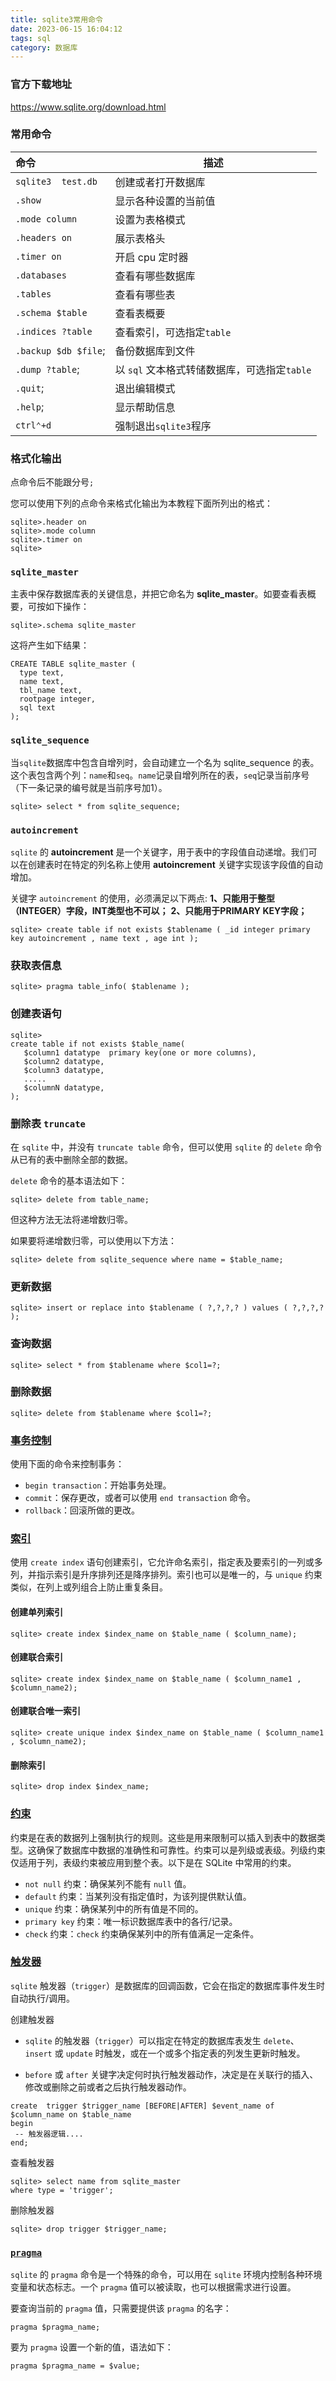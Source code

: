 ```yaml
---
title: sqlite3常用命令
date: 2023-06-15 16:04:12
tags: sql
category: 数据库
---
```


### 官方下载地址

https://www.sqlite.org/download.html

<!-- more --> 

### 常用命令

| 命令                           | 描述                   |
| :----------------------------- | ---------------------- |
| `sqlite3  test.db`             | 创建或者打开数据库     |
| `.show`                        | 显示各种设置的当前值   |
| `.mode column`                 | 设置为表格模式         |
| `.headers on`                  | 展示表格头             |
| `.timer on`                    | 开启 cpu 定时器        |
| `.databases`                      | 查看有哪些数据库          |
| `.tables`                      | 查看有哪些表           |
| `.schema $table`          | 查看表概要             |
| `.indices ?table`                      | 查看索引，可选指定`table`         |
| `.backup $db $file`;            | 备份数据库到文件       |
| `.dump ?table`; | 以 `sql` 文本格式转储数据库，可选指定`table` |
| `.quit`;                       | 退出编辑模式  |
| `.help`;                       | 显示帮助信息  |
| `ctrl⌃+d`                     | 强制退出`sqlite3`程序 |

<!-- more -->

### 格式化输出

点命令后不能跟分号`;`

您可以使用下列的点命令来格式化输出为本教程下面所列出的格式：

```
sqlite>.header on
sqlite>.mode column
sqlite>.timer on
sqlite>
```


### `sqlite_master`

主表中保存数据库表的关键信息，并把它命名为 **sqlite_master**。如要查看表概要，可按如下操作：

```
sqlite>.schema sqlite_master
```

这将产生如下结果：

```
CREATE TABLE sqlite_master (
  type text,
  name text,
  tbl_name text,
  rootpage integer,
  sql text
);
```
### `sqlite_sequence`

当`sqlite`数据库中包含自增列时，会自动建立一个名为 sqlite_sequence 的表。这个表包含两个列：`name`和`seq`。`name`记录自增列所在的表，`seq`记录当前序号（下一条记录的编号就是当前序号加1）。

```
sqlite> select * from sqlite_sequence;
```

### `autoincrement`

`sqlite` 的 **autoincrement** 是一个关键字，用于表中的字段值自动递增。我们可以在创建表时在特定的列名称上使用 **autoincrement** 关键字实现该字段值的自动增加。

关键字 `autoincrement` 的使用，必须满足以下两点:
**1、只能用于整型（INTEGER）字段，INT类型也不可以；**
**2、只能用于PRIMARY KEY字段；**


```
sqlite> create table if not exists $tablename ( _id integer primary key autoincrement , name text , age int );
```


### 获取表信息

```
sqlite> pragma table_info( $tablename ); 
```

### 创建表语句

```
sqlite> 
create table if not exists $table_name(
   $column1 datatype  primary key(one or more columns),
   $column2 datatype,
   $column3 datatype,
   .....
   $columnN datatype,
);
```

### 删除表 `truncate`

在 `sqlite` 中，并没有 `truncate table` 命令，但可以使用 `sqlite` 的 `delete` 命令从已有的表中删除全部的数据。

`delete` 命令的基本语法如下：

```
sqlite> delete from table_name;
```

但这种方法无法将递增数归零。

如果要将递增数归零，可以使用以下方法：

```
sqlite> delete from sqlite_sequence where name = $table_name;
```

### 更新数据

```
sqlite> insert or replace into $tablename ( ?,?,?,? ) values ( ?,?,?,? );
```

### 查询数据

```
sqlite> select * from $tablename where $col1=?;
```

### 删除数据

```
sqlite> delete from $tablename where $col1=?;
```

### [事务控制](https://www.runoob.com/sqlite/sqlite-transaction.html)

使用下面的命令来控制事务：

- `begin transaction`：开始事务处理。
- `commit`：保存更改，或者可以使用 `end transaction` 命令。
- `rollback`：回滚所做的更改。

### [索引](https://www.runoob.com/sqlite/sqlite-index.html)

使用 `create index` 语句创建索引，它允许命名索引，指定表及要索引的一列或多列，并指示索引是升序排列还是降序排列。索引也可以是唯一的，与 `unique` 约束类似，在列上或列组合上防止重复条目。

#### 创建单列索引

```
sqlite> create index $index_name on $table_name ( $column_name);
```

#### 创建联合索引

```
sqlite> create index $index_name on $table_name ( $column_name1 , $column_name2);
```

#### 创建联合唯一索引

```
sqlite> create unique index $index_name on $table_name ( $column_name1 , $column_name2);
```

#### 删除索引

```
sqlite> drop index $index_name;
```



### [约束](https://www.runoob.com/sqlite/sqlite-constraints.html)

约束是在表的数据列上强制执行的规则。这些是用来限制可以插入到表中的数据类型。这确保了数据库中数据的准确性和可靠性。约束可以是列级或表级。列级约束仅适用于列，表级约束被应用到整个表。以下是在 SQLite 中常用的约束。

- `not null` 约束：确保某列不能有 `null` 值。
- `default` 约束：当某列没有指定值时，为该列提供默认值。
- `unique` 约束：确保某列中的所有值是不同的。
- `primary key` 约束：唯一标识数据库表中的各行/记录。
- `check` 约束：`check` 约束确保某列中的所有值满足一定条件。



### [触发器](https://www.runoob.com/sqlite/sqlite-trigger.html)

`sqlite` 触发器（`trigger`）是数据库的回调函数，它会在指定的数据库事件发生时自动执行/调用。

创建触发器

- `sqlite` 的触发器（`trigger`）可以指定在特定的数据库表发生 `delete`、`insert` 或 `update` 时触发，或在一个或多个指定表的列发生更新时触发。

- `before` 或 `after` 关键字决定何时执行触发器动作，决定是在关联行的插入、修改或删除之前或者之后执行触发器动作。

```
create  trigger $trigger_name [BEFORE|AFTER] $event_name of $column_name on $table_name
begin
 -- 触发器逻辑....
end;
```

查看触发器

```
sqlite> select name from sqlite_master
where type = 'trigger';
```

删除触发器

```
sqlite> drop trigger $trigger_name;
```



### [`pragma`](https://www.runoob.com/sqlite/sqlite-pragma.html) 

`sqlite` 的 `pragma` 命令是一个特殊的命令，可以用在 `sqlite` 环境内控制各种环境变量和状态标志。一个 `pragma` 值可以被读取，也可以根据需求进行设置。

要查询当前的 `pragma` 值，只需要提供该 `pragma` 的名字：

```
pragma $pragma_name;
```

要为 `pragma` 设置一个新的值，语法如下：

```
pragma $pragma_name = $value;
```

